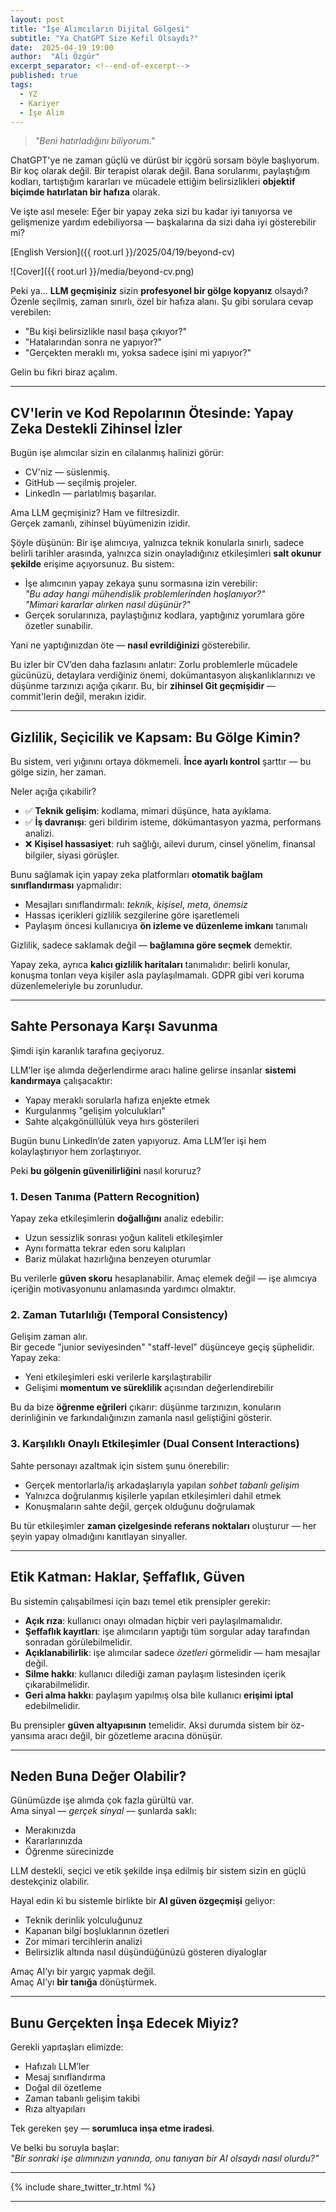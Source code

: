 ```yaml
---
layout: post
title: "İşe Alımcıların Dijital Gölgesi"
subtitle: "Ya ChatGPT Size Kefil Olsaydı?"
date:  2025-04-19 19:00
author:  "Ali Özgür"
excerpt_separator: <!--end-of-excerpt-->
published: true
tags:
  - YZ
  - Kariyer
  - İşe Alım
---
```


> _"Beni hatırladığını biliyorum."_

ChatGPT'ye ne zaman güçlü ve dürüst bir içgörü sorsam böyle başlıyorum.  
Bir koç olarak değil. Bir terapist olarak değil. Bana sorularımı, paylaştığım kodları, tartıştığım kararları ve mücadele ettiğim belirsizlikleri **objektif biçimde hatırlatan bir hafıza** olarak.

Ve işte asıl mesele: Eğer bir yapay zeka sizi bu kadar iyi tanıyorsa ve gelişmenize yardım edebiliyorsa — başkalarına da sizi daha iyi gösterebilir mi?

[English Version]({{ root.url }}/2025/04/19/beyond-cv)

![Cover]({{ root.url }}/media/beyond-cv.png)

<!--end-of-excerpt-->

Peki ya... **LLM geçmişiniz** sizin **profesyonel bir gölge kopyanız** olsaydı? Özenle seçilmiş, zaman sınırlı, özel bir hafıza alanı. Şu gibi sorulara cevap verebilen:
- "Bu kişi belirsizlikle nasıl başa çıkıyor?"
- "Hatalarından sonra ne yapıyor?"
- "Gerçekten meraklı mı, yoksa sadece işini mi yapıyor?"

Gelin bu fikri biraz açalım.

---

## CV'lerin ve Kod Repolarının Ötesinde: Yapay Zeka Destekli Zihinsel İzler

Bugün işe alımcılar sizin en cilalanmış halinizi görür:
- CV'niz — süslenmiş.
- GitHub — seçilmiş projeler.
- LinkedIn — parlatılmış başarılar.

Ama LLM geçmişiniz? Ham ve filtresizdir.  
Gerçek zamanlı, zihinsel büyümenizin izidir.

Şöyle düşünün: Bir işe alımcıya, yalnızca teknik konularla sınırlı, sadece belirli tarihler arasında, yalnızca sizin onayladığınız etkileşimleri **salt okunur şekilde** erişime açıyorsunuz. Bu sistem:
- İşe alımcının yapay zekaya şunu sormasına izin verebilir:  
  _"Bu aday hangi mühendislik problemlerinden hoşlanıyor?"_  
  _"Mimari kararlar alırken nasıl düşünür?"_
- Gerçek sorularınıza, paylaştığınız kodlara, yaptığınız yorumlara göre özetler sunabilir.

Yani ne yaptığınızdan öte — **nasıl evrildiğinizi** gösterebilir.

Bu izler bir CV’den daha fazlasını anlatır: Zorlu problemlerle mücadele gücünüzü, detaylara verdiğiniz önemi, dokümantasyon alışkanlıklarınızı ve düşünme tarzınızı açığa çıkarır. Bu, bir **zihinsel Git geçmişidir** — commit'lerin değil, merakın izidir.

---

## Gizlilik, Seçicilik ve Kapsam: Bu Gölge Kimin?

Bu sistem, veri yığınını ortaya dökmemeli. **İnce ayarlı kontrol** şarttır — bu gölge sizin, her zaman.

Neler açığa çıkabilir?
- ✅ **Teknik gelişim**: kodlama, mimari düşünce, hata ayıklama.
- ✅ **İş davranışı**: geri bildirim isteme, dökümantasyon yazma, performans analizi.
- ❌ **Kişisel hassasiyet**: ruh sağlığı, ailevi durum, cinsel yönelim, finansal bilgiler, siyasi görüşler.

Bunu sağlamak için yapay zeka platformları **otomatik bağlam sınıflandırması** yapmalıdır:
- Mesajları sınıflandırmalı: *teknik*, *kişisel*, *meta*, *önemsiz*
- Hassas içerikleri gizlilik sezgilerine göre işaretlemeli
- Paylaşım öncesi kullanıcıya **ön izleme ve düzenleme imkanı** tanımalı

Gizlilik, sadece saklamak değil — **bağlamına göre seçmek** demektir.

Yapay zeka, ayrıca **kalıcı gizlilik haritaları** tanımalıdır: belirli konular, konuşma tonları veya kişiler asla paylaşılmamalı. GDPR gibi veri koruma düzenlemeleriyle bu zorunludur.

---

## Sahte Personaya Karşı Savunma

Şimdi işin karanlık tarafına geçiyoruz.

LLM’ler işe alımda değerlendirme aracı haline gelirse insanlar **sistemi kandırmaya** çalışacaktır:
- Yapay meraklı sorularla hafıza enjekte etmek
- Kurgulanmış "gelişim yolculukları"
- Sahte alçakgönüllülük veya hırs gösterileri

Bugün bunu LinkedIn’de zaten yapıyoruz. Ama LLM’ler işi hem kolaylaştırıyor hem zorlaştırıyor.

Peki **bu gölgenin güvenilirliğini** nasıl koruruz?

### 1. Desen Tanıma (Pattern Recognition)
Yapay zeka etkileşimlerin **doğallığını** analiz edebilir:
- Uzun sessizlik sonrası yoğun kaliteli etkileşimler
- Aynı formatta tekrar eden soru kalıpları
- Bariz mülakat hazırlığına benzeyen oturumlar

Bu verilerle **güven skoru** hesaplanabilir. Amaç elemek değil — işe alımcıya içeriğin motivasyonunu anlamasında yardımcı olmaktır.

### 2. Zaman Tutarlılığı (Temporal Consistency)
Gelişim zaman alır.  
Bir gecede "junior seviyesinden" "staff-level" düşünceye geçiş şüphelidir. Yapay zeka:
- Yeni etkileşimleri eski verilerle karşılaştırabilir
- Gelişimi **momentum ve süreklilik** açısından değerlendirebilir

Bu da bize **öğrenme eğrileri** çıkarır: düşünme tarzınızın, konuların derinliğinin ve farkındalığınızın zamanla nasıl geliştiğini gösterir.

### 3. Karşılıklı Onaylı Etkileşimler (Dual Consent Interactions)
Sahte personayı azaltmak için sistem şunu önerebilir:
- Gerçek mentorlarla/iş arkadaşlarıyla yapılan *sohbet tabanlı gelişim*
- Yalnızca doğrulanmış kişilerle yapılan etkileşimleri dahil etmek
- Konuşmaların sahte değil, gerçek olduğunu doğrulamak

Bu tür etkileşimler **zaman çizelgesinde referans noktaları** oluşturur — her şeyin yapay olmadığını kanıtlayan sinyaller.

---

## Etik Katman: Haklar, Şeffaflık, Güven

Bu sistemin çalışabilmesi için bazı temel etik prensipler gerekir:

- **Açık rıza**: kullanıcı onayı olmadan hiçbir veri paylaşılmamalıdır.
- **Şeffaflık kayıtları**: işe alımcıların yaptığı tüm sorgular aday tarafından sonradan görülebilmelidir.
- **Açıklanabilirlik**: işe alımcılar sadece *özetleri* görmelidir — ham mesajlar değil.
- **Silme hakkı**: kullanıcı dilediği zaman paylaşım listesinden içerik çıkarabilmelidir.
- **Geri alma hakkı**: paylaşım yapılmış olsa bile kullanıcı **erişimi iptal** edebilmelidir.

Bu prensipler **güven altyapısının** temelidir. Aksi durumda sistem bir öz-yansıma aracı değil, bir gözetleme aracına dönüşür.

---

## Neden Buna Değer Olabilir?

Günümüzde işe alımda çok fazla gürültü var.  
Ama sinyal — *gerçek sinyal* — şunlarda saklı:
- Merakınızda
- Kararlarınızda
- Öğrenme sürecinizde

LLM destekli, seçici ve etik şekilde inşa edilmiş bir sistem sizin en güçlü destekçiniz olabilir.

Hayal edin ki bu sistemle birlikte bir **AI güven özgeçmişi** geliyor:
- Teknik derinlik yolculuğunuz
- Kapanan bilgi boşluklarının özetleri
- Zor mimari tercihlerin analizi
- Belirsizlik altında nasıl düşündüğünüzü gösteren diyaloglar

Amaç AI’yı bir yargıç yapmak değil.  
Amaç AI’yı **bir tanığa** dönüştürmek.

---

## Bunu Gerçekten İnşa Edecek Miyiz?

Gerekli yapıtaşları elimizde:
- Hafızalı LLM’ler
- Mesaj sınıflandırma
- Doğal dil özetleme
- Zaman tabanlı gelişim takibi
- Rıza altyapıları

Tek gereken şey — **sorumluca inşa etme iradesi**.

Ve belki bu soruyla başlar:  
_"Bir sonraki işe alımınızın yanında, onu tanıyan bir AI olsaydı nasıl olurdu?"_


***
{% include share_twitter_tr.html %}

***
